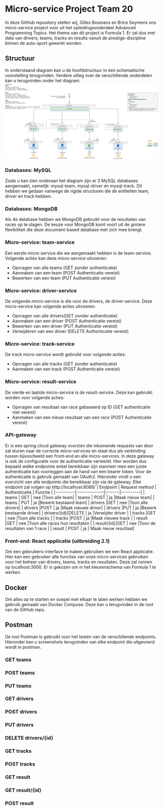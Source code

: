 # Micro-service Project Team 20
In deze GitHub repository stellen wij, Gilles Bosmans en Brice Seymens ons micro-service project voor uit het opleidingsonderdeel Advanced Programming Topics. Het thema van dit project is Formula 1. Er zal dus met data van drivers, teams, tracks en results vanuit de prestige-discipline binnen de auto-sport gewerkt worden.

## Structuur
In onderstaand diagram kan u de hoofdstructuur in een schematische voorstelling terugvinden. Verdere uitleg over de verschillende onderdelen kan u terugvinden onder het diagram.
![Diagram](/documentation/ADV-PRO-PROJECT.drawio.png)

### Databases: MySQL
Zoals u kan zien onderaan het diagram zijn er 3 MySQL databases aangemaakt, namelijk: mysql-team, mysql-driver en mysql-track. Dit hebben we gedaan vanwege de rigide structuren die de entiteiten team, driver en track hebben. 

### Databases: MongoDB
Als 4e database hebben we MongoDB gebruikt voor de resultaten van races op te slagen. De keuze voor MongoDB komt voort uit de grotere flexibiliteit die deze document-based database met zich mee brengt.

### Micro-service: team-service
Een eerste micro-service die we aangemaakt hebben is de team-service. Volgende acties kan deze micro-service uitvoeren:
- Opvragen van alle teams (GET zonder authenticatie)
- Aanmaken van een team (POST Authenticatie vereist)
- Bewerken van een team (PUT Authenticatie vereist)

### Micro-service: driver-service
De volgende micro-service is die voor de drivers, de driver-service. Deze micro-service kan volgende acties uitvoeren:
- Opvragen van alle drivers(GET zonder authenticatie)
- Aanmaken van een driver (POST Authenticatie vereist)
- Bewerken van een driver (PUT Authenticatie vereist)
- Verwijderen van een driver (DELETE Authenticatie vereist)

### Micro-service: track-service
De track micro-service wordt gebruikt voor volgende acties:
- Opvragen van alle tracks (GET zonder authenticatie)
- Aanmaken van een track (POST Authenticatie vereist)

### Micro-service: result-service
De vierde en laatste micro-service is de result-service. Deze kan gebruikt worden voor volgende acties:
- Opvragen van resultaat van race gebaseerd op ID (GET authenticatie niet vereist)
- Aanmaken van een nieuw resultaat van een race (POST Authenticatie vereist)

### API-gateway
Er is een spring cloud gateway voorzien die inkomende requests van door zal sturen naar de correcte micro-services en staat dus als verbinding tussen bijvoorbeeld een front-end en alle micro-services. 
In deze gateway is ook de configuratie voor de authenticatie verwerkt. Hier worden dus bepaald welke endpoints enkel bereikbaar zijn wanneer men een juiste authenticatie kan voorleggen aan de hand van een bearer token. 
Voor de authenticatie is gebruik gemaakt van OAuth2. Hieronder vindt u een overzicht van alle endpoints die bereikbaar zijn via de gateway. Elke endpoint zal volgen op http://localhost:8088/
| Endpoint |      Request method      |  Authenticatie | Functie |
|----------|:-------------:|:------:|----------|
| teams    |  GET          | nee    |Toon alle team|
| teams    |    POST       |   ja   |Maak nieuw team|
| teams    | PUT           |  ja    |Bewerk bestaand team|
| drivers  |GET            | nee    |Toon alle drivers|
| drivers  |POST           | ja    |Maak nieuwe driver|
| drivers  |PUT            | ja    |Bewerk bestaande driver|
| drivers/{id}|DELETE      | ja    |Verwijder driver |
| tracks   |GET            | nee   |Toon alle tracks |
| tracks   |POST           | ja    |Maak nieuwe track |
| result   |GET           | nee    |Toon alle races hun resultaten |
| result/{id}|GET           | nee    |Toon de resultaten van 1 race |
| result   | POST          | ja    | Maak nieuw resultaat|

### Front-end: React applicatie (uitbreiding 2.1)
Om een gebruikers-interface te maken gebruiken we een React applicatie. Hier kan een gebruiker alle functies van onze micro-services gebruiken voor het beheer van drivers, teams, tracks en resultaten.
Deze zal runnen op localhost:3000. Er is gekozen om in het kleurenschema van Formula 1 te werken.

## Docker
Om alles op te starten en soepel met elkaar te laten werken hebben we gebruik gemaakt van Docker Compose. Deze kan u terugvinden in de root van de GitHub repo.

## Postman
De tool Postman is gebruikt voor het testen van de verschillende endpoints. Hieronder kan u screenshots terugvinden van elke endpoint die uitgevoerd wordt in postman.
### GET teams
### POST teams
### PUT teams
### GET drivers
### POST drivers
### PUT drivers
### DELETE drivers/{id}
### GET tracks
### POST tracks
### GET result
### GET result/{id}
### POST result


